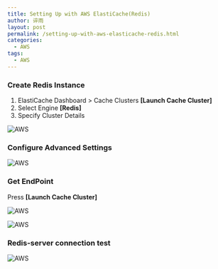 ```yaml
---
title: Setting Up with AWS ElastiCache(Redis)
author: 谇雨
layout: post
permalink: /setting-up-with-aws-elasticache-redis.html
categories:
  - AWS
tags:
  - AWS
---
```


### Create Redis Instance

1. ElastiCache Dashboard > Cache Clusters **[Launch Cache Cluster]**
2. Select Engine **[Redis]**
3. Specify Cluster Details

![AWS](http://192.168.1.7:4000/uploads/2015/08/aws-sign-up-with-elasticache-redis-1.png)

<!--more-->

### Configure Advanced Settings

![AWS](http://192.168.1.7:4000/uploads/2015/08/aws-sign-up-with-elasticache-redis-2.png)

### Get EndPoint

Press **[Launch Cache Cluster]**

![AWS](http://192.168.1.7:4000/uploads/2015/08/aws-sign-up-with-elasticache-redis-3.png)

![AWS](http://192.168.1.7:4000/uploads/2015/08/aws-sign-up-with-elasticache-redis-4.png)

### Redis-server connection test

![AWS](http://192.168.1.7:4000/uploads/2015/08/aws-sign-up-with-elasticache-redis-5.png)